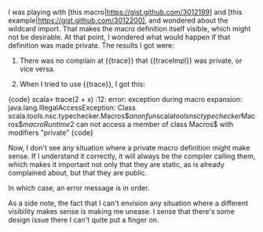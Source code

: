 I was playing with [this macro|https://gist.github.com/3012199] and [this example|https://gist.github.com/3012200], and wondered about the wildcard import. That makes the macro definition itself visible, which might not be desirable. At that point, I wondered what would happen if that definition was made private. The results I got were:

1. There was no complain at {{trace}} that {{traceImpl}} was private, or vice versa.

2. When I tried to use {{trace}}, I got this:

{code}
scala> trace(2 + x)
<console>:12: error: exception during macro expansion: 
java.lang.IllegalAccessException: Class scala.tools.nsc.typechecker.Macros$$anonfun$scala$tools$nsc$typechecker$Macros$$macroRuntime$2 can not access a member of class Macros$ with modifiers "private"
{code}

Now, I don't see any situation where a private macro definition might make sense. If I understand it correctly, it will always be the compiler calling them, which makes it important not only that they are static, as is already complained about, but that they are public.

In which case, an error message is in order.

As a side note, the fact that I can't envision any situation where a different visibility makes sense is making me unease. I sense that there's some design issue there I can't quite put a finger on.

